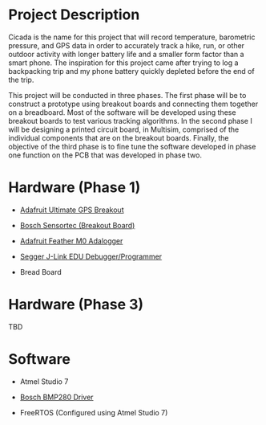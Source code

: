 # Project Description #
Cicada is the name for this project that will record temperature, barometric pressure, and GPS data in order to accurately track a hike, run, or other outdoor activity with longer battery life and a smaller form factor than a smart phone. The inspiration for this project came after trying to log a backpacking trip and my phone battery quickly depleted before the end of the trip.

This project will be conducted in three phases. The first phase will be to construct a prototype using breakout boards and connecting them together on a breadboard.   Most of the software will be developed using these breakout boards to test various tracking algorithms.  In the second phase I will be designing a printed circuit board, in Multisim, comprised of the individual components that are on the breakout boards. Finally, the objective of the third phase is to fine tune the software developed in phase one function on the PCB that was developed in phase two.  
 
# Hardware (Phase 1) #
- [Adafruit Ultimate GPS Breakout](https://www.adafruit.com/product/746?gclid=Cj0KCQjw5arMBRDzARIsAAqmJewALG1dQekojggsRzns4Ux1qxPu-yFRM9Kns_N_SPRtXcY6n1gRZxEaApyHEALw_wcB)

- [Bosch Sensortec (Breakout Board)](https://www.amazon.com/Adafruit-BMP280-Barometric-Pressure-Altitude/dp/B013W0RR6Y/ref=sr_1_2?ie=UTF8&qid=1544297943&sr=8-2&keywords=bmp280)

- [Adafruit Feather M0 Adalogger](https://www.adafruit.com/product/2796)

- [Segger J-Link EDU Debugger/Programmer](https://www.adafruit.com/product/1369)
- Bread Board

# Hardware (Phase 3) #
TBD
	
# Software #



- Atmel Studio 7


- [Bosch BMP280 Driver](https://github.com/BoschSensortec/BMP280_driver "Bosch BMP280 Driver")


- FreeRTOS (Configured using Atmel Studio 7)

